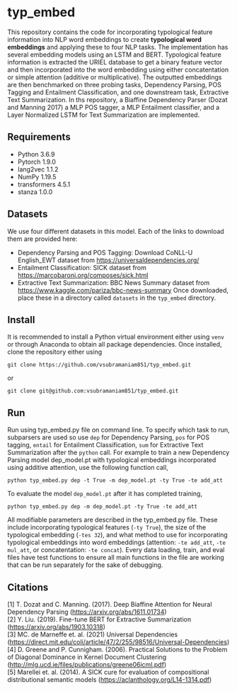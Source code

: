 # typ_embed

This repository contains the code for incorporating typological feature information into NLP word embeddings to create **typological word embeddings** and applying these to four NLP tasks. The implementation has several embedding models using an LSTM and BERT. Typological feature information is extracted the URIEL database to get a binary feature vector and then incorporated into the word embedding using either concatentation or simple attention (additive or multiplicative). The outputted embeddings are then benchmarked on three probing tasks, Dependency Parsing, POS Tagging and Entailment Classification, and one downstream task, Extractive Text Summarization. In ths repository, a Biaffine Dependency Parser (Dozat and Manning 2017) a MLP POS tagger, a MLP Entailment classifier, and a Layer Normalized LSTM for Text Summarization are implemented.

## Requirements
* Python 3.6.9
* Pytorch 1.9.0
* lang2vec 1.1.2
* NumPy 1.19.5
* transformers 4.5.1
* stanza 1.0.0

## Datasets
We use four different datasets in this model. Each of the links to download them are provided here:
* Dependency Parsing and POS Tagging: Download CoNLL-U English_EWT dataset from https://universaldependencies.org/
* Entailment Classification: SICK dataset from https://marcobaroni.org/composes/sick.html
* Extractive Text Summarization: BBC News Summary dataset from https://www.kaggle.com/pariza/bbc-news-summary
Once downloaded, place these in a directory called `datasets` in the `typ_embed` directory.

## Install
It is recommended to install a Python virtual environment either using `venv` or through Anaconda to obtain all package dependencies. Once installed, clone the repository either using 
```
git clone https://github.com/vsubramaniam851/typ_embed.git
```
or
```
git clone git@github.com:vsubramaniam851/typ_embed.git
```

## Run
Run using typ_embed.py file on command line. To specify which task to run, subparsers are used so use `dep` for Dependency Parsing, `pos` for POS tagging, `entail` for Entailment Classification, `sum` for Extractive Text Summarization after the `python` call. For example to train a new Dependency Parsing model dep_model.pt with typological embeddings incorporated using additive attention, use the following function call,
```
python typ_embed.py dep -t True -m dep_model.pt -ty True -te add_att 
```
To evaluate the model `dep_model.pt` after it has completed training,
```
python typ_embed.py dep -m dep_model.pt -ty True -te add_att 
```
All modifiable parameters are described in the typ_embed.py file. These include incorporating typological features (`-ty True`), the size of the typological embedding (`-tes 32`), and what method to use for incorporating typological embeddings into word embeddings (attention: `-te add_att`, `-te mul_att`, or concatentation: `-te concat`). Every data loading, train, and eval files have test functions to ensure all main functions in the file are working that can be run separately for the sake of debugging.


## Citations
[1] T. Dozat and C. Manning. (2017). Deep Biaffine Attention for Neural Dependency Parsing (https://arxiv.org/abs/1611.01734) \
[2] Y. Liu. (2019). Fine-tune BERT for Extractive Summarization (https://arxiv.org/abs/1903.10318) \
[3] MC. de Marneffe et. al. (2021) Universal Dependencies (https://direct.mit.edu/coli/article/47/2/255/98516/Universal-Dependencies) \
[4] D. Greene and P. Cunnigham. (2006). Practical Solutions to the Problem of Diagonal Dominance in Kernel Document Clustering (http://mlg.ucd.ie/files/publications/greene06icml.pdf) \
[5] Marellei et. al. (2014). A SICK cure for evaluation of compositional distributional semantic models (https://aclanthology.org/L14-1314.pdf)